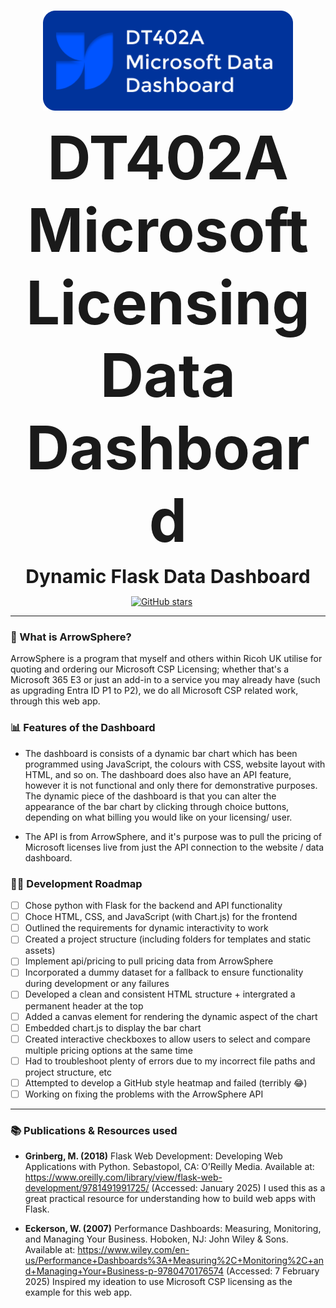 <p align="center">
    <br />
        <img src="https://github.com/YanisRUK/ArrowSphere-Data-Dashboard/blob/main/DT402LOGO.png" width="400" alt=""/>
    <br />
</p>
<p align="center"><strong style="font-size: 10vw;">DT402A Microsoft Licensing Data Dashboard</strong></p>
<p align="center"><strong style="font-size: 30px;">Dynamic Flask Data Dashboard</strong></p>
<p align="center" style="display: flex; justify-content: center; align-items: center;">
    <a href="https://github.com/YanisRUK/ArrowSphere-Data-Dashboard/stargazers">
        <img src="https://img.shields.io/github/stars/jjjutla/melodot?style=social" alt="GitHub stars"/>
        <span style="margin: 0 10px; color: white; font-size: 14px;"></span>
        </a>
    </span>
</p>

---

### 🤔 What is ArrowSphere?
ArrowSphere is a program that myself and others within Ricoh UK utilise for quoting and ordering our Microsoft CSP Licensing; whether that's a Microsoft 365 E3 or just an add-in to a service you may already have (such as upgrading Entra ID P1 to P2), we do all Microsoft CSP related work, through this web app. 

### 📊 Features of the Dashboard
- The dashboard is consists of a dynamic bar chart which has been programmed using JavaScript, the colours with CSS, website layout with HTML, and so on. The dashboard does also have an API feature, however it is not functional and only there for demonstrative purposes. The dynamic piece of the dashboard is that you can alter the appearance of the bar chart by clicking through choice buttons, depending on what billing you would like on your licensing/ user. 

- The API is from ArrowSphere, and it's purpose was to pull the pricing of Microsoft licenses live from just the API connection to the website / data dashboard.

### 👨‍💻 Development Roadmap

- [ ] Chose python with Flask for the backend and API functionality
- [ ] Choce HTML, CSS, and JavaScript (with Chart.js) for the frontend 
- [ ] Outlined the requirements for dynamic interactivity to work
- [ ] Created a project structure (including folders for templates and static assets) 
- [ ] Implement api/pricing to pull pricing data from ArrowSphere
- [ ] Incorporated a dummy dataset for a fallback to ensure functionality during development or any failures
- [ ] Developed a clean and consistent HTML structure + intergrated a permanent header at the top 
- [ ] Added a canvas element for rendering the dynamic aspect of the chart
- [ ] Embedded chart.js to display the bar chart
- [ ] Created interactive checkboxes to allow users to select and compare multiple pricing options at the same time
- [ ] Had to troubleshoot plenty of errors due to my incorrect file paths and project structure, etc
- [ ] Attempted to develop a GitHub style heatmap and failed (terribly 😂)
- [ ] Working on fixing the problems with the ArrowSphere API 

---

### 📚 Publications & Resources used 
- **Grinberg, M. (2018)**
Flask Web Development: Developing Web Applications with Python. Sebastopol, CA: O’Reilly Media.
Available at: https://www.oreilly.com/library/view/flask-web-development/9781491991725/ (Accessed: January 2025)
I used this as a great practical resource for understanding how to build web apps with Flask. 

- **Eckerson, W. (2007)**
Performance Dashboards: Measuring, Monitoring, and Managing Your Business. Hoboken, NJ: John Wiley & Sons.
Available at: https://www.wiley.com/en-us/Performance+Dashboards%3A+Measuring%2C+Monitoring%2C+and+Managing+Your+Business-p-9780470176574 (Accessed: 7 February 2025)
Inspired my ideation to use Microsoft CSP licensing as the example for this web app.
